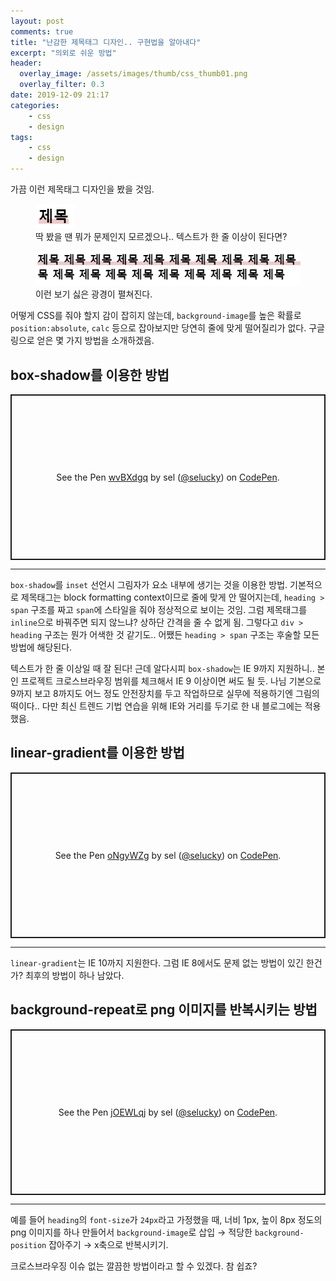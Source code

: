 ```yaml
---
layout: post
comments: true
title: "난감한 제목태그 디자인.. 구현법을 알아내다"
excerpt: "의외로 쉬운 방법"
header:
  overlay_image: /assets/images/thumb/css_thumb01.png
  overlay_filter: 0.3
date: 2019-12-09 21:17
categories:
    - css
    - design
tags:
    - css
    - design
---
```

가끔 이런 제목태그 디자인을 봤을 것임.

<figure class="auto-alt jc--center">
    <img src="/assets/images/post/heading-style_img01.png" alt="">
    <figcaption>딱 봤을 땐 뭐가 문제인지 모르겠으나.. 텍스트가 한 줄 이상이 된다면?</figcaption>
</figure>

<figure class="auto-alt jc--center">
    <img src="/assets/images/post/heading-style_img02.png" alt="">
    <figcaption>이런 보기 싫은 광경이 펼쳐진다.</figcaption>
</figure>
어떻게 CSS를 줘야 할지 감이 잡히지 않는데, <code>background-image</code>를 높은 확률로 <code>position:absolute</code>, <code>calc</code> 등으로 잡아보지만 당연히 줄에 맞게 떨어질리가 없다. 구글링으로 얻은 몇 가지 방법을 소개하겠음.

## box-shadow를 이용한 방법
<p class="codepen" data-height="265" data-theme-id="default" data-default-tab="html,result" data-user="selucky" data-slug-hash="wvBXdgq" style="height: 265px; box-sizing: border-box; display: flex; align-items: center; justify-content: center; border: 2px solid; margin: 1em 0; padding: 1em;" data-pen-title="wvBXdgq">
  <span>See the Pen <a href="https://codepen.io/selucky/pen/wvBXdgq">
  wvBXdgq</a> by sel (<a href="https://codepen.io/selucky">@selucky</a>)
  on <a href="https://codepen.io">CodePen</a>.</span>
</p>
<script async src="https://static.codepen.io/assets/embed/ei.js"></script>
<hr>
<code>box-shadow</code>를 <code>inset</code> 선언시 그림자가 요소 내부에 생기는 것을 이용한 방법. 기본적으로 제목태그는 block formatting context이므로 줄에 맞게 안 떨어지는데, <code>heading &gt; span</code> 구조를 짜고 <code>span</code>에 스타일을 줘야 정상적으로 보이는 것임. 그럼 제목태그를 <code>inline</code>으로 바꿔주면 되지 않느냐? 상하단 간격을 줄 수 없게 됨. 그렇다고 <code>div &gt; heading</code> 구조는 뭔가 어색한 것 같기도.. 어쨌든 <code>heading &gt; span</code> 구조는 후술할 모든 방법에 해당된다.

텍스트가 한 줄 이상일 때 잘 된다! 근데 알다시피 <code>box-shadow</code>는 IE 9까지 지원하니.. 본인 프로젝트 크로스브라우징 범위를 체크해서 IE 9 이상이면 써도 될 듯. 나님 기본으로 9까지 보고 8까지도 어느 정도 안전장치를 두고 작업하므로 실무에 적용하기엔 그림의 떡이다.. 다만 최신 트렌드 기법 연습을 위해 IE와 거리를 두기로 한 내 블로그에는 적용했음.

## linear-gradient를 이용한 방법
<p class="codepen" data-height="265" data-theme-id="default" data-default-tab="css,result" data-user="selucky" data-slug-hash="oNgyWZg" style="height: 265px; box-sizing: border-box; display: flex; align-items: center; justify-content: center; border: 2px solid; margin: 1em 0; padding: 1em;" data-pen-title="oNgyWZg">
  <span>See the Pen <a href="https://codepen.io/selucky/pen/oNgyWZg">
  oNgyWZg</a> by sel (<a href="https://codepen.io/selucky">@selucky</a>)
  on <a href="https://codepen.io">CodePen</a>.</span>
</p>
<script async src="https://static.codepen.io/assets/embed/ei.js"></script>
<hr>
<code>linear-gradient</code>는 IE 10까지 지원한다. 그럼 IE 8에서도 문제 없는 방법이 있긴 한건가? 최후의 방법이 하나 남았다.

## background-repeat로 png 이미지를 반복시키는 방법
<p class="codepen" data-height="265" data-theme-id="default" data-default-tab="html,result" data-user="selucky" data-slug-hash="jOEWLqj" style="height: 265px; box-sizing: border-box; display: flex; align-items: center; justify-content: center; border: 2px solid; margin: 1em 0; padding: 1em;" data-pen-title="jOEWLqj">
  <span>See the Pen <a href="https://codepen.io/selucky/pen/jOEWLqj">
  jOEWLqj</a> by sel (<a href="https://codepen.io/selucky">@selucky</a>)
  on <a href="https://codepen.io">CodePen</a>.</span>
</p>
<script async src="https://static.codepen.io/assets/embed/ei.js"></script>
<hr>
예를 들어 <code>heading</code>의 <code>font-size</code>가 <code>24px</code>라고 가정했을 때, 너비 1px, 높이 8px 정도의 png 이미지를 하나 만들어서 <code>background-image</code>로 삽입 &rarr; 적당한 <code>background-position</code> 잡아주기 &rarr; x축으로 반복시키기.

크로스브라우징 이슈 없는 깔끔한 방법이라고 할 수 있겠다. 참 쉽죠?